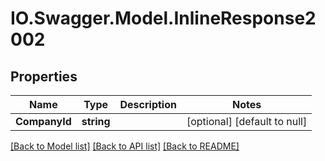 # IO.Swagger.Model.InlineResponse2002
## Properties

Name | Type | Description | Notes
------------ | ------------- | ------------- | -------------
**CompanyId** | **string** |  | [optional] [default to null]

[[Back to Model list]](../README.md#documentation-for-models) [[Back to API list]](../README.md#documentation-for-api-endpoints) [[Back to README]](../README.md)

